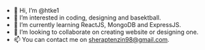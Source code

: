- 👋 Hi, I’m @htke1
- 👀 I’m interested in coding, designing and basektball.
- 🌱 I’m currently learning ReactJS, MongoDB and ExpressJS.
- 💞️ I’m looking to collaborate on creating website or designing one.
- 📫 You can contact me on sheraptenzin98@gmail.com.

<!---
htke1/htke1 is a ✨ special ✨ repository because its `README.md` (this file) appears on your GitHub profile.
You can click the Preview link to take a look at your changes.
--->
